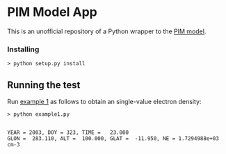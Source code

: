 # PIM Model App

This is an unofficial repository of a Python wrapper to the [PIM model](http://www.cpi.com/products/pim.html).

### Installing

```
> python setup.py install
```

## Running the test

Run [example 1](https://github.com/rilma/pyPIM/blob/version-0.0.2/scripts/example1.py) as follows to obtain an single-value electron density:

```
> python example1.py 


YEAR = 2003, DOY = 323, TIME =   23.000                                                                   
GLON =  283.110, ALT =  100.000, GLAT =  -11.950, NE = 1.7294988e+03 cm-3 
```
